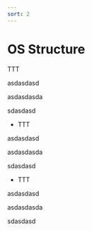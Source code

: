 ```yaml
---
sort: 2
---
```


# OS Structure



TTT

asdasdasd

asdasdasda

sdasdasd

* TTT

asdasdasd

asdasdasda

sdasdasd

* TTT

asdasdasd

asdasdasda

sdasdasd

